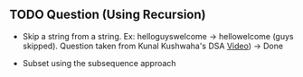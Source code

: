 ## TODO Question (Using Recursion)

- Skip a string from a string. Ex: helloguyswelcome -> hellowelcome (guys skipped). Question taken from Kunal Kushwaha's DSA [Video](https://www.youtube.com/watch?v=gdifkIwCJyg&t=1050s)) -> Done

- Subset using the subsequence approach